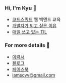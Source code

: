### Hi, I'm Kyu 👋

- [코드스쿼드](https://codesquad.kr/) 웹 백엔드 교육
- [개발자가 되고 싶은 이유](https://velog.io/@kyukim/about)
- [매일 쓰고 있는 TIL](https://velog.io/@kyukim/series/TIL)

### For more details 📄

- [이력서](/)
- [블로그](https://velog.io/@kyukim)
- [페이스북](https://www.facebook.com/profile.php?id=100004928773049)
- iamscvv@gmail.com
